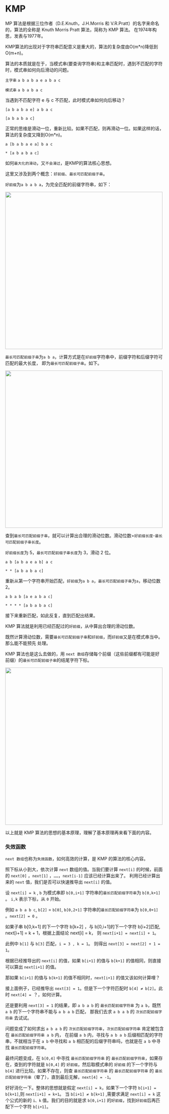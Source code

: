 # KMP

MP 算法是根据三位作者（D.E.Knuth，J.H.Morris 和 V.R.Pratt）的名字来命名的，算法的全称是 Knuth Morris Pratt 算法，简称为 KMP 算法。
在1974年构思，发表与1977年。

KMP算法的出现对于字符串匹配意义是重大的，算法的复杂度由O(m*n)降低到O(m+n)。

算法的本质就是在于，当模式串(要查询字符串)和主串匹配时，遇到不匹配的字符时，模式串如何向后滑动的问题。

`主字串`   `a b a b a e a b a c `

`模式串` `a b a b a c`

当遇到不匹配字符 e 与 c 不匹配，此时模式串如何向后移动？

`[a b a b a e] a b a c`

`[a b a b a c]`

正常的思维是滑动一位，重新比较。如果不匹配，则再滑动一位。如果这样的话，算法的复杂度又降到O(m*n)。

`a [b a b a e a] b a c`

`* [a b a b a c]`

如何`最大化的滑动`，又`不会滑过`，是KMP的算法核心思想。

这里又涉及到两个概念：`好前缀`、`最长可匹配前缀子串`。

`好前缀`为`a b a b a`，为完全匹配的前缀字符串，如下：

<img src="https://static001.geekbang.org/resource/image/17/be/17ae3d55cf140285d1f34481e173aebe.jpg" width=500>

`最长可匹配前缀子串`为`a b a`，计算方式是在`好前缀`字符串中，前缀字符和后缀字符可匹配的最大长度，
即为`最长可匹配前缀子串`。如下。

<img src="https://static001.geekbang.org/resource/image/9e/ad/9e59c0973ffb965abdd3be5eafb492ad.jpg" width=500>

查到`最长可匹配前缀子串`，就可以计算出合理的滑动位数。滑动位数=`好前缀长度`-`最长可匹配前缀子串长度`。

`好前缀长度`为 5，`最长可匹配前缀子串长度`为 3，滑动 2 位。

`a b [a b a e a b] a c`

`* * [a b a b a c]`

重新从第一个字符串开始匹配，`好前缀`为`a b a`，`最长可匹配前缀子串`为`a`，移动位数 2。

`a b a b [a e a b a c]`

`* * * * [a b a b a c]`

接下来重新匹配，如此反复，直到匹配出结果。

KMP 算法就是利用已经匹配过的`好前缀`，从中算出合理的滑动位数。

既然计算滑动位数，需要`最长可匹配前缀子串`和`好前缀`，而`好前缀`又是在模式串当中。那么能不能预先
处理。

KMP 算法也是这么去做的，用 `next 数组`存储每个前缀（这些前缀都有可能是好前缀）的`最长可匹配前缀子串`的结尾字符下标。

<img src="https://static001.geekbang.org/resource/image/16/a8/1661d37cb190cb83d713749ff9feaea8.jpg" width=500>

以上就是 KMP 算法的思想的基本原理，理解了基本原理再来看下面的内容。

### 失效函数

`next 数组`也称为`失效函数`，如何高效的计算，是 KMP 的算法的核心内容。

照下标从小到大，依次计算 `next` 数组的值。当我们要计算 `next[i]` 的时候，前面的 `next[0]` ，`next[1]` ，`……`，`next[i-1]` 应该已经计算出来了。
利用已经计算出来的 `next` 值，我们是否可以快速推导出 `next[i]` 的值。

设 `next[i] = k` , `b` 为模式串即 `b[0,i+1]` 字符串的`最长匹配前缀字符串`为 `b[0,k+1]` 。 `i,k` 表示下标，从 `0` 开始。

例如 `a b a b c`, `b[2]` = `b[0]`, `b[0,2+1]` 字符串的`最长匹配前缀字符串`为 `b[0,0+1]` 。`next[2] = 0` 。

如果子串 b[0,k+1] 的下一个字符 b[k+2] ，与 b[0,i+1]的下一个字符 b[i+2]匹配, next[i+1] = k + 1，根据上面结论 next[i] = k，
则 `next[i+1] = next[i] + 1`。

此例中 `b[1]` 与 `b[3]` 匹配，`i = 3 , k = 1`。 则得出 `next[3] = next[2] + 1 = 1`。

根据已经推导出的 `next[i]` 的值，如果 `b[i+1]` 的值与 `b[k+1]` 的值相同，则直接可以算出 `next[i+1]` 的值。

那如果 `b[i+1]` 的值与 `b[k+1]` 的值不相同时，`next[i+1]` 的值又该如何计算哩？

接上面例子，已经推导出 `next[3] = 1`。但是下一个字符匹配时 `b[4] ≠ b[2]`。此时 `next[4] = `？，如何计算。

还是要利用 `next[3] = 1` 的结果，即 `a b a b` 的 `最长匹配前缀字符串` 为 `a b`，既然 `a b` 的下一个字符串不能与 `a b a b` 匹配，
那我们去求 `a b a b` 的 `次长匹配前缀字符串` 去试试。

问题变成了如何求出 `a b a b` 的 `次长匹配前缀字符串`，`次长匹配前缀字符串` 肯定被包含在 `最长匹配前缀字符串 a b` 内，
在前缀 `a b` 内，寻找与 `a b a b` 后缀相匹配的字符串，不就相当于在 `a b` 中寻找和 `a b` 相匹配的后缀字符串吗，也就是在 `a b` 中寻找 `最长匹配前缀字符串`。

最终问题变成，在 `b[0,4]` 中寻找 `最长匹配前缀字符串` 的 `最长匹配前缀字符串`，如果存在，查到的字符就是 `b[0,4]` 的 `好前缀`，然后取模式串的 `好前缀`
的下一个字符与 `b[4]` 进行比较。如果不存在，则查 `最长匹配前缀字符串` 的 `最长匹配前缀字符串` 的 `最长匹配前缀字符串`（晕了），直到最后无解，`next[4] = -1`。

好好消化一下。整体的思想就是假定 `next[i] = k`，如果下一个字符 `b[i+1] = b[k+1]`,则 `next[i+1] = k+1`。
当 `b[i+1] ≠ b[k+1]` ,需要求满足 `next[i] = k` 这个公式的新的 `i、k` 值。我们的目的就是求 `b[0,i+1]` 的`好前缀`，找到`好前缀`后再匹配下一个字符 `b[i+1]`。

































